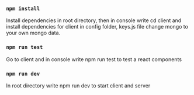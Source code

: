 ### `npm install`

Install dependencies in root directory, then in console write cd client and install dependencies for client
in config folder, keys.js file change mongo to your own mongo data.

### `npm run test`
Go to client and in console write npm run test to test a react components

### `npm run dev`
In root directory write npm run dev to start client and server

